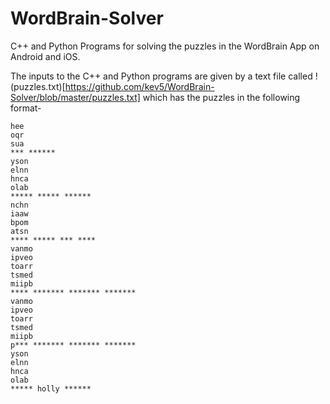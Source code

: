 # WordBrain-Solver

C++ and Python Programs for solving the puzzles in the WordBrain App on Android and iOS.

The inputs to the C++ and Python programs are given by a text file called !(puzzles.txt)[https://github.com/kev5/WordBrain-Solver/blob/master/puzzles.txt] which has the puzzles in the following format-
```
hee
oqr
sua
*** ******
yson
elnn
hnca
olab
***** ***** ******
nchn
iaaw
bpom
atsn
**** ***** *** ****
vanmo
ipveo
toarr
tsmed
miipb
**** ******* ******* *******
vanmo
ipveo
toarr
tsmed
miipb
p*** ******* ******* *******
yson
elnn
hnca
olab
***** holly ******
```
